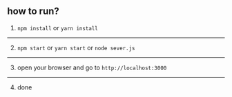 ## how to run?

1.  `npm install` or `yarn install`

---

2. `npm start` or `yarn start` or `node sever.js`

---

3. open your browser and go to `http://localhost:3000`

---

4. done
